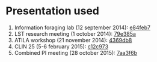 # Presentation used

1. Information foraging lab (12 september 2014): [e84feb7](https://github.com/naiaden/presentations/commit/e84feb7ba38b48ec4eebd9f5eaa353f68095e142)
2. LST research meeting (1 october 2014): [79e385a](https://github.com/naiaden/presentations/commit/79e385a93537e2b7aaf5c052aa314cdcc89572a2)
3. ATILA workshop (21 november 2014):
[4369db8](https://github.com/naiaden/presentations/commit/83784018812f7c20dd3dd04ea6d43634a698a05f)
3. CLIN 25 (5-6 february 2015): [c12c973](https://github.com/naiaden/presentations/commit/c12c9738a6c2008379ea34ab402013932de2ee95)
4. Combined PI meeting (28 october 2015): [7aa3f6b](https://github.com/naiaden/presentations/commit/7aa3f6bc8185d0e69e5b90b8d60c91779d34f37c)
